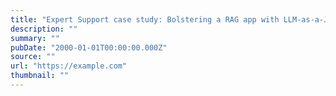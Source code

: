 ```yaml
---
title: "Expert Support case study: Bolstering a RAG app with LLM-as-a-Judge"
description: ""
summary: ""
pubDate: "2000-01-01T00:00:00.000Z"
source: ""
url: "https://example.com"
thumbnail: ""
---
```


